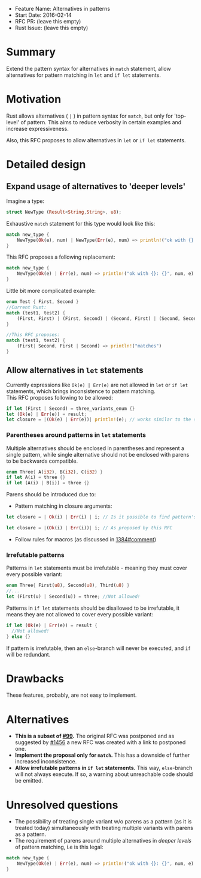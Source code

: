 - Feature Name: Alternatives in patterns
- Start Date: 2016-02-14
- RFC PR: (leave this empty)
- Rust Issue: (leave this empty)

# Summary
[summary]: #summary
Extend the pattern syntax for alternatives in `match` statement, allow alternatives for pattern matching in `let` and `if let` statements.

# Motivation
[motivation]: #motivation

Rust allows alternatives ( `|` ) in pattern syntax for `match`, but only for 'top-level' of pattern.
This aims to reduce verbosity in certain examples and increase expressiveness.

Also, this RFC proposes to allow alternatives in `let` or `if let` statements.

# Detailed design
[design]: #detailed-design

## Expand usage of alternatives to 'deeper levels'
Imagine a type:
```rust
struct NewType (Result<String,String>, u8);
```

Exhaustive `match` statement for this type would look like this:
```rust
match new_type {
    NewType(Ok(e), num) | NewType(Err(e), num) => println!("ok with {}: {}", num, e)
}
```

This RFC proposes a following replacement:
```rust
match new_type {
    NewType(Ok(e) | Err(e), num) => println!("ok with {}: {}", num, e)
}
```


Little bit more complicated example:
```rust
enum Test { First, Second }
//Current Rust:
match (test1, test2) {
    (First, First) | (First, Second) | (Second, First) | (Second, Second) => println!("matches")
}

//This RFC proposes:
match (test1, test2) {
    (First| Second, First | Second) => println!("matches")
}
```

## Allow alternatives in `let` statements
Currently expressions like `Ok(e) | Err(e)` are not allowed in `let` or `if let` statements, which brings inconsistence to pattern matching.  
This RFC proposes following to be allowed:
```rust
if let (First | Second) = three_variants_enum {}
let (Ok(e) | Err(e)) = result;
let closure = |(Ok(e) | Err(e))| println!(e); // works similar to the statement above
```

### Parentheses around patterns in `let` statements
Multiple alternatives should be enclosed in parentheses and represent a single pattern,
while single alternative should not be enclosed with parens to be backwards compatible.
```rust
enum Three{ A(i32), B(i32), C(i32) }
if let A(i) = three {}
if let (A(i) | B(i)) = three {}
```
Parens should be introduced due to:
- Pattern matching in closure arguments:

```rust
let closure = | Ok(i) | Err(i) | i; // Is it possible to find pattern's end and actual closure' start?

let closure = |(Ok(i) | Err(i))| i; // As proposed by this RFC
```
- Follow rules for macros (as discussed in [1384#comment](https://github.com/rust-lang/rfcs/pull/1384#issuecomment-164275799))

### Irrefutable patterns
Patterns in `let` statements must be irrefutable - meaning they must cover every possible variant:
```rust
enum Three{ First(u8), Second(u8), Third(u8) }
//...
let (First(u) | Second(u)) = three; //Not allowed!
```

Patterns in `if let` statements should be disallowed to be irrefutable, it means they are not allowed to cover every possible variant:
```rust
if let (Ok(e) | Err(e)) = result {
  //Not allowed!
} else {}
```
If pattern is irrefutable, then an `else`-branch will never be executed, and `if` will be redundant.

# Drawbacks
[drawbacks]: #drawbacks

These features, probably, are not easy to implement.

# Alternatives
[alternatives]: #alternatives

- **This is a subset of [#99](https://github.com/rust-lang/rfcs/pull/99).** The original RFC was postponed and as suggested by [#1456](https://github.com/rust-lang/rfcs/issues/1456#issuecomment-173943563) a new RFC was created with a link to postponed one.
- **Implement the proposal only for `match`.** This has a downside of further increased inconsistence.
- **Allow irrefutable patterns in `if let` statements.** This way, `else`-branch will not always execute. If so, a warning about unreachable code should be emitted.

# Unresolved questions
[unresolved]: #unresolved-questions

- The possibility of treating single variant w/o parens as a pattern (as it is treated today) simultaneously with treating multiple variants with parens as a pattern.
- The requirement of parens around multiple alternatives in *deeper levels* of pattern matching, i.e is this legal:
```rust
match new_type {
    NewType(Ok(e) | Err(e), num) => println!("ok with {}: {}", num, e)
}
```
